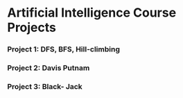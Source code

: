 # Artificial Intelligence Course Projects

### Project 1: DFS, BFS, Hill-climbing
### Project 2: Davis Putnam
### Project 3: Black- Jack
